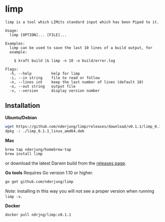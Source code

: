 # limp

```
limp is a tool which LIMits standard input which has been Piped to it.

Usage:
  limp [OPTION]... [FILE]...

Examples:
  limp can be used to save the last 10 lines of a build output, for
  example:

    $ kraft build |& limp -n 10 -o build/error.log

Flags:
  -h, --help         help for limp
  -i, --in string    file to read or follow
  -n, --lines int    keep the last number of lines (default 10)
  -o, --out string   output file
  -v, --version      display version number
```

## Installation

**Ubuntu/Debian**
```bash
wget https://github.com/nderjung/limp/releases/download/v0.1.1/limp_0.1.1_linux_amd64.deb
dpkg -i ./limp_0.1.1_linux_amd64.deb
```

**Mac**

```bash
brew tap nderjung/homebrew-tap
brew install limp
```

or download the latest Darwin build from the [releases page](https://github.com/nderjung/limp/releases/download/v0.1.1/limp_0.1.1_darwin_amd64.tar.gz).

**Go tools**
Requires Go version 1.10 or higher.

```bash
go get github.com/nderjung/limp
```
*Note*: installing in this way you will not see a proper version when running `limp -v`.

**Docker**
```bash
docker pull ndrjng/limp:v0.1.1
```
